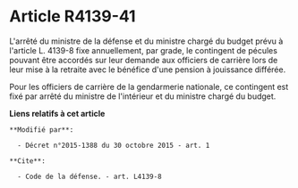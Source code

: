 # Article R4139-41

L'arrêté du ministre de la défense et du ministre chargé du budget  prévu à l'article L. 4139-8 fixe annuellement, par grade,
le contingent de pécules pouvant être accordés sur leur demande aux officiers de carrière lors de leur mise à la retraite
avec le bénéfice d'une pension à jouissance différée.

Pour les officiers de carrière de la gendarmerie nationale, ce contingent est fixé par arrêté du ministre de l'intérieur et
du ministre chargé du budget.

**Liens relatifs à cet article**

	**Modifié par**:

	  - Décret n°2015-1388 du 30 octobre 2015 - art. 1

	**Cite**:

	  - Code de la défense. - art. L4139-8

